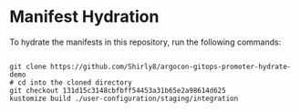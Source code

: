 
# Manifest Hydration

To hydrate the manifests in this repository, run the following commands:

```shell

git clone https://github.com/Shirly8/argocon-gitops-promoter-hydrate-demo
# cd into the cloned directory
git checkout 131d15c3148cbfbff54453a31b65e2a98614d625
kustomize build ./user-configuration/staging/integration
```